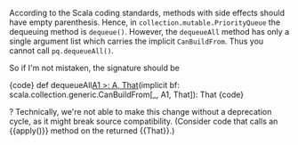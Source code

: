 According to the Scala coding standards, methods with side effects should have empty parenthesis. Hence, in `collection.mutable.PriorityQueue` the dequeuing method is `dequeue()`. However, the `dequeueAll` method has only a single argument list which carries the implicit `CanBuildFrom`. Thus you cannot call `pq.dequeueAll()`.

So if I'm not mistaken, the signature should be

{code}
def dequeueAll[A1 >: A, That]()(implicit bf: scala.collection.generic.CanBuildFrom[_, A1, That]): That 
{code}

?
Technically, we're not able to make this change without a deprecation cycle, as it might break source compatibility. (Consider code that calls an {{apply()}} method on the returned {{That}}.)
